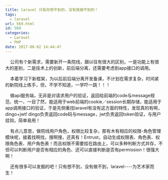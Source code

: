 ```yaml
---
title: laravel 只有你想不到的，没有我做不到的！
tags:
  - laravel
url: 569.html
id: 569
categories:
  - Laravel
  - PHP
date: 2017-08-02 14:44:47
---
```


    公司有个新需求，需要新开一条院线，跟以往有很大的区别，一是功能上有很大的差别，二是技术上的创新，前后端分离，还需要考虑到app接口的调用。

    本着学习下新框架，为以后前后端分离开发备课，不计划在需求复杂，时间紧的新院线上练手，但，不学不知道，一学吓一跳！！！

    做api服务端，无非是对请求用户的验证，返回给前端的code与message规范、统一、一目了然，能适用于web前端的cookie／session长期存储，能适用于app调用接口的验证，于是先侧重找laravel有没有这方面的特性，发现真的有啊，dingo+jwt! dingo负责返回code码与message，jwt负责返回token验证，与用户挂钩，简单易用！

    有点儿意思，做院线用户角色，权限比较复杂，那有木有相应的权限-角色管理模块呢，接着找啊找，搜啊搜，还真有！Entrust，自动生成权限表、角色表、权限角色表、用户角色表！而且权限不需要挂在路由上，可以多种判断方式并存，不但可以判断用户是否有相应的角色、还可以直接判断是否有permission！很强大啊！

    还有很多可以发掘的吧！只有想不到，没有做不到，laravel----为艺术家而生！